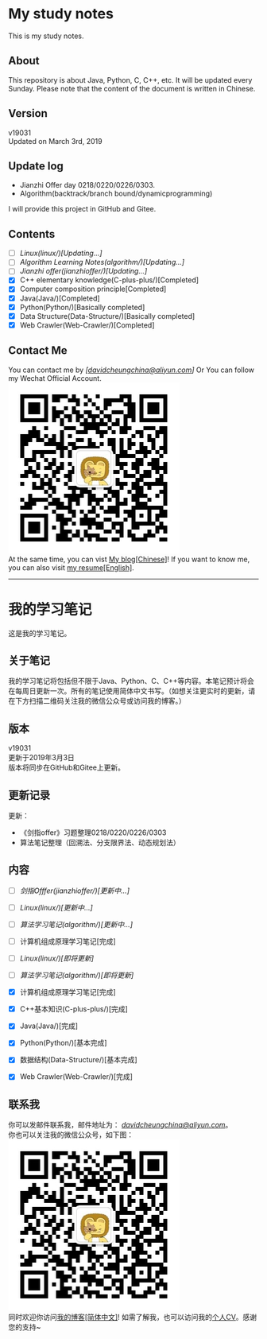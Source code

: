 ﻿# My study notes
This is my study notes.
## About
This repository is about Java, Python, C, C++, etc. It will be updated every Sunday. Please note that the content of the document is written in Chinese.
## Version
v19031<br>
Updated on March 3rd, 2019
## Update log

 - Jianzhi Offer day 0218/0220/0226/0303.
 - Algorithm(backtrack/branch bound/dynamicprogramming)

I will provide this project in GitHub and Gitee.

## Contents 
 - [ ] *Linux(linux/)[Updating...]*
 - [ ] *Algorithm Learning Notes(algorithm/)[Updating...]*
 - [ ] *Jianzhi offer(jianzhioffer/)[Updating...]*
 - [x] C++ elementary knowledge(C-plus-plus/)[Completed]
 - [x] Computer composition principle[Completed]
 - [x] Java(Java/)[Completed]
 - [x] Python(Python/)[Basically completed]
 - [x] Data Structure(Data-Structure/)[Basically completed]
 - [x] Web Crawler(Web-Crawler/)[Completed]

## Contact Me
You can contact me by *[davidcheungchina@aliyun.com]*
Or You can follow my Wechat Official Account.
![](https://github.com/dqhplhzz2008/dqhplhzz2008.github.io/raw/master/weixingongzhonghao.jpg)  <br>
At the same time, you can vist [My blog[Chinese]](http://www.yushuai.xyz)!
If you want to know me, you can also visit [my resume\[English\]](https://gitpages.yushuai.me/cv/index_en.html). 

------------------------------------------------------

# 我的学习笔记
这是我的学习笔记。
## 关于笔记
我的学习笔记将包括但不限于Java、Python、C、C++等内容。本笔记预计将会在每周日更新一次。所有的笔记使用简体中文书写。（如想关注更实时的更新，请在下方扫描二维码关注我的微信公众号或访问我的博客。）
## 版本
v19031<br>
更新于2019年3月3日<br>
版本将同步在GitHub和Gitee上更新。

## 更新记录
更新：
 - 《剑指offer》习题整理0218/0220/0226/0303
 - 算法笔记整理（回溯法、分支限界法、动态规划法）

## 内容

 - [ ] *剑指Offfer(jianzhioffer/)[更新中...]*
 - [ ] *Linux(linux/)[更新中...]*
 - [ ] *算法学习笔记(algorithm/)[更新中...]*
 - [ ] 计算机组成原理学习笔记[完成]
 - [ ] *Linux(linux/)[即将更新]*
 - [ ] *算法学习笔记(algorithm/)[即将更新]*
 - [x] 计算机组成原理学习笔记[完成]
 - [x] C++基本知识(C-plus-plus/)[完成] 
 - [x] Java(Java/)[完成]
 - [x] Python(Python/)[基本完成]
 - [x] 数据结构(Data-Structure/)[基本完成]
 - [x] Web Crawler(Web-Crawler/)[完成]


## 联系我
你可以发邮件联系我，邮件地址为： *davidcheungchina@aliyun.com*。<br>
你也可以关注我的微信公众号，如下图：
![](https://github.com/dqhplhzz2008/dqhplhzz2008.github.io/raw/master/weixingongzhonghao.jpg)  <br>
同时欢迎你访问[我的博客[简体中文]](http://www.yushuai.xyz)!
如需了解我，也可以访问我的[个人CV](https://gitpages.yushuai.me/cv/index.html)。感谢您的支持~
